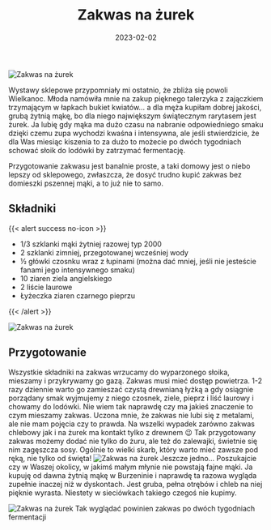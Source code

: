 ﻿---
title: "Zakwas na żurek"
date: 2023-02-02
categories:
- inne
tags:
- mąka żytnia
- zakwas żytni
- czosnek
- wegańskie
- bez laktozy
- wielkanoc
thumbnailImagePosition: "top"
---
![Zakwas na żurek](/img/Zakwas-na-zurek/Zakwas-na-zurek-2.JPG)

Wystawy sklepowe przypomniały mi ostatnio, że zbliża się powoli Wielkanoc. Młoda namówiła mnie na zakup pięknego talerzyka z zajączkiem trzymającym w łapkach bukiet kwiatów… a dla męża kupiłam dobrej jakości, grubą żytnią mąkę, bo dla niego największym świątecznym rarytasem jest żurek. Ja lubię gdy mąka ma dużo czasu na nabranie odpowiedniego smaku dzięki czemu zupa wychodzi kwaśna i intensywna, ale jeśli stwierdzicie, że dla Was miesiąc kiszenia to za dużo to możecie po dwóch tygodniach schować słoik do lodówki by zatrzymać fermentację.  
<!--more-->
Przygotowanie zakwasu jest banalnie proste, a taki domowy jest o niebo lepszy od sklepowego, zwłaszcza, że dosyć trudno kupić zakwas bez domieszki pszennej mąki, a to już nie to samo. 

## Składniki
{{< alert success no-icon >}}
- 1/3 szklanki mąki żytniej razowej typ 2000
- 2 szklanki zimniej, przegotowanej wcześniej wody
- ½ główki czosnku wraz z łupinami (można dać mniej, jeśli nie jesteście fanami jego intensywnego smaku)
- 10 ziaren ziela angielskiego
- 2 liście laurowe
- Łyżeczka ziaren czarnego pieprzu

{{< /alert >}}

![Zakwas na żurek](/img/Zakwas-na-zurek/Zakwas-na-zurek-1.JPG)
## Przygotowanie
Wszystkie składniki na zakwas wrzucamy do wyparzonego słoika, mieszamy i przykrywamy go gazą. Zakwas musi mieć dostęp powietrza. 1-2 razy dziennie warto go zamieszać czystą drewnianą łyżką a gdy osiągnie porządany smak wyjmujemy z niego czosnek, ziele, pieprz i liść laurowy i chowamy do lodówki. Nie wiem tak naprawdę czy ma jakieś znaczenie to czym mieszamy zakwas. Uczona mnie, że zakwas nie lubi się z metalami, ale nie mam pojęcia czy to prawda. Na wszelki wypadek zarówno zakwas chlebowy jak i na żurek ma kontakt tylko z drewnem 😉 
Tak przygotowany zakwas możemy dodać nie tylko do żuru, ale też do zalewajki, świetnie się nim zagęszcza sosy. Ogólnie to wielki skarb, który warto mieć zawsze pod ręką, nie tylko od święta!
![Zakwas na żurek](/img/Zakwas-na-zurek/Zakwas-na-zurek-3.JPG)
Jeszcze jedno… Poszukajcie czy w Waszej okolicy, w jakimś małym młynie nie powstają fajne mąki. Ja kupuję od dawna żytnią mąkę w Burzeninie i naprawdę ta razowa wygląda zupełnie inaczej niż w dyskontach. Jest gruba, pełna otrębów i chleb na niej pięknie wyrasta. Niestety w sieciówkach takiego czegoś nie kupimy.
 
![Zakwas na żurek](/img/Zakwas-na-zurek/Zakwas-na-zurek-4.JPG)
Tak wyglądać powinien zakwas po dwóch tygodniach fermentacji

